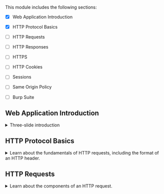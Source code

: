 This module includes the following sections:

- [x] Web Application Introduction
- [x] HTTP Protocol Basics
- [ ] HTTP Requests
- [ ] HTTP Responses
- [ ] HTTPS
- [ ] HTTP Cookies
- [ ] Sessions
- [ ] Same Origin Policy
- [ ] Burp Suite


## Web Application Introduction
<details>
  <summary>Three-slide introduction</summary>

  ![](img/3.1-1.png)
  
  ![](img/3.1-2.png)

  ![](img/3.1-3.png)
</details>

## HTTP Protocol Basics
<details>
  <summary>Learn about the fundamentals of HTTP requests, including the format of an HTTP header.</summary>

  ![](img/3.2-1.png)

  ![](img/3.2-2.png)

  ![](img/3.2-3.png)

  ![](img/3.2-4.png)

  ![](img/3.2-5.png)

  See https://hpbn.co/http1x/

  ![](img/3.2-6.png)

  ![](img/3.2-7.png)

  Here is an example of how you can use a Python script to send an HTTP request:

  ![](img/3.2-8.png)  

</details>

## HTTP Requests
<details>
  <summary>Learn about the components of an HTTP request.</summary>

  ![](img/3.2.1-1.png)

  ![](img/3.2.1-2.png)

  ![](img/3.2.1-3.png)

  ![](img/3.2.1-4.png)

  ![](img/3.2.1-5.png)

  ![](img/3.2.1-6.png)

  ![](img/3.2.1-7.png)

  ![](img/3.2.1-8.png)

  See https://www.w3.org/TR/uri-clarification/

  Here is an example of how you can use a Python script to send an HTTP request:

  ![](img/3.2-8.png)  

  To end lines in HTTP, you have to use the `\r` (carriage return) and the `\n` (newline) characters. See the previous section for requirements on this.

  ![](img/3.2.1-9.png)

  ![](img/3.2.1-10.png)

  ![](img/3.2.1-11.png)

  ![](img/3.2.1-12.png)

  ![](img/3.2.1-13.png)

  ![](img/3.2.1-14.png)

</details>
